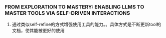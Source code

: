 ### FROM EXPLORATION TO MASTERY: ENABLING LLMS TO MASTER TOOLS VIA SELF-DRIVEN INTERACTIONS
1. 通过类似self-refine的方式增强使用工具的能力。。具体方式是不断更新tool的文档，使其能被更好的使用